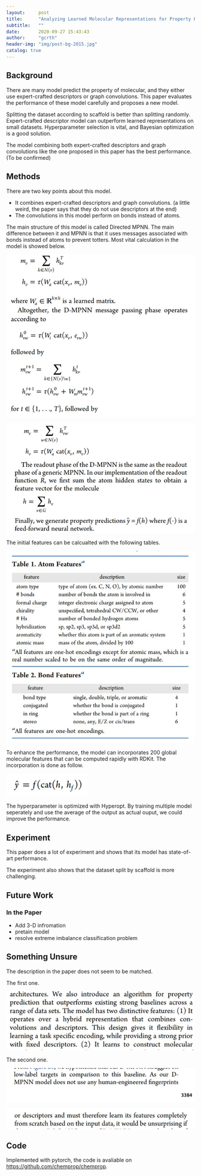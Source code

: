 ```yaml
---
layout:     post
title:      "Analyzing Learned Molecular Representations for Property Prediction"
subtitle:   ""
date:       2020-09-27 15:43:43
author:     "gcrth"
header-img: "img/post-bg-2015.jpg"
catalog: true
---
```


## Background

There are many model predict the property of molecular, and they either use expert-crafted descriptors or graph convolutions. This paper evaluates the performance of these model carefully and proposes a new model.

Splitting the dataset according to scaffold is better than splitting randomly. Expert-crafted descriptor model can outperform learned representations on small datasets. Hyperparameter selection is vital, and Bayesian optimization is a good solution.

The model combining both expert-crafted descriptors and graph convolutions like the one proposed in this paper has the best performance. (To be confirmed)

## Methods

There are two key points about this model.

* It combines expert-crafted descriptors and graph convolutions. (a little weird, the paper says that they do not use descriptors at the end)
* The convolutions in this model perform on bonds instead of atoms.

The main structure of this model is called Directed MPNN. The main difference between it and MPNN is that it uses messages associated with bonds instead of atoms to prevent totters. Most vital calculation in the model is showed below.

![calculation1](../img/in-post/2020-09-27-Analyzing%20Learned%20Molecular%20Representations%20for%20Property%20Prediction/Screenshot%202020-09-27%20180356.jpg)

![calculation2](../img/in-post/2020-09-27-Analyzing%20Learned%20Molecular%20Representations%20for%20Property%20Prediction/Screenshot%202020-09-27%20180432.jpg)

The initial features can be calcualted with the following tables.

![feature tables](../img/in-post/2020-09-27-Analyzing%20Learned%20Molecular%20Representations%20for%20Property%20Prediction/Screenshot%202020-09-27%20180447.jpg)

To enhance the performance, the model can incorporates 200 global molecular features that can be computed rapidly with RDKit. The incorporation is done as follow.

![incorporation](../img/in-post/2020-09-27-Analyzing%20Learned%20Molecular%20Representations%20for%20Property%20Prediction/Screenshot%202020-09-27%20180504.jpg)

The hyperparameter is optimized with Hyperopt. By training multiple model seperately and use the average of the output as actual ouput, we could improve the performance.

## Experiment

This paper does a lot of experiment and shows that its model has state-of-art performance.

The experiment also shows that the dataset split by scaffold is more challenging.

## Future Work

### In the Paper

* Add 3-D infromation
* pretain model
* resolve extreme imbalance classification problem

## Something Unsure

The description in the paper does not seem to be matched.

The first one.

![description1](../img/in-post/2020-09-27-Analyzing%20Learned%20Molecular%20Representations%20for%20Property%20Prediction/Screenshot%202020-09-27%20220141.jpg)

The second one.

![description2-1](../img/in-post/2020-09-27-Analyzing%20Learned%20Molecular%20Representations%20for%20Property%20Prediction/Screenshot%202020-09-27%20220058.jpg)

![description2-2](../img/in-post/2020-09-27-Analyzing%20Learned%20Molecular%20Representations%20for%20Property%20Prediction/Screenshot%202020-09-27%20220114.jpg)

## Code

Implemented with pytorch, the code is avaliable on <https://github.com/chemprop/chemprop>.
